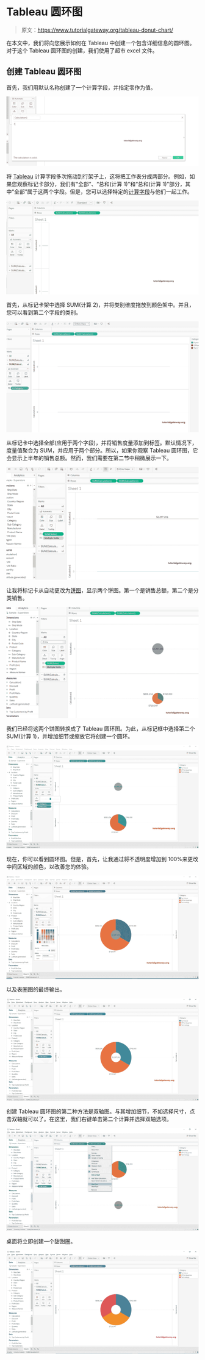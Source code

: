 # Tableau 圆环图

> 原文：<https://www.tutorialgateway.org/tableau-donut-chart/>

在本文中，我们将向您展示如何在 Tableau 中创建一个包含详细信息的圆环图。对于这个 Tableau 圆环图的创建，我们使用了超市 excel 文件。

## 创建 Tableau 圆环图

首先，我们用默认名称创建了一个计算字段，并指定零作为值。

![Tableau Donut Chart 1](img/1e2b4cc5177cc154bf45f5f6d439406f.png)

将 [Tableau](https://www.tutorialgateway.org/tableau/) 计算字段多次拖动到行架子上，这将把工作表分成两部分。例如，如果您观察标记卡部分，我们有“全部”、“总和(计算 1)”和“总和(计算 1)”部分，其中“全部”属于这两个字段。但是，您可以选择特定的[计算字段](https://www.tutorialgateway.org/calculated-field-tableau/)与他们一起工作。

![Tableau Donut Chart 2](img/080ce65bf4d88ade33e6eed1dc0bc39e.png)

首先，从标记卡架中选择 SUM(计算 2)，并将类别维度拖放到颜色架中。并且，您可以看到第二个字段的类别。

![Tableau Donut Chart 4](img/961859771c13ffbd311105378d4e2f6e.png)

从标记卡中选择全部(应用于两个字段)，并将销售度量添加到标签。默认情况下，度量值聚合为 SUM，并应用于两个部分。所以，如果你观察 Tableau 圆环图，它会显示上半年的销售总额。然而，我们需要在第二节中稍微展示一下。

![Tableau Donut Chart 5](img/6d351cc0480a2e474f28bd7a0ac9dc6e.png)

让我将标记卡从自动更改为[饼图](https://www.tutorialgateway.org/pie-chart-in-tableau/)，显示两个饼图。第一个是销售总额，第二个是分类销售。

![Tableau Donut Chart 6](img/fbe44defc0e0559c8a8ff2cfd2989e19.png)

我们已经将这两个饼图转换成了 Tableau 圆环图。为此，从标记框中选择第二个 SUM(计算 1)，并增加细节或缩放它将创建一个圆环。

![Tableau Donut Chart 7](img/f5637d360a0256d70166a8ad24df1e29.png)

现在，你可以看到圆环图。但是，首先，让我通过将不透明度增加到 100%来更改中间区域的颜色，以改善您的体验。

![Tableau Donut Chart 8](img/83333cebde43da0a3f5a3e71fa8ad30f.png)

以及表圈图的最终输出。

![Tableau Donut Chart 9](img/09dfae6613fb9071b2cf6be594b73ad7.png)

创建 Tableau 圆环图的第二种方法是双轴图。与其增加细节，不如选择尺寸，点击双轴就可以了。在这里，我们右键单击第二个计算并选择双轴选项。

![Tableau Donut Chart 10](img/a72bbb800b62a7d41fa3d589f8fca4fb.png)

桌面将立即创建一个甜甜圈。

![Tableau Donut Chart 11](img/44f0eb38db33acf48bec7ee1cc7338c5.png)